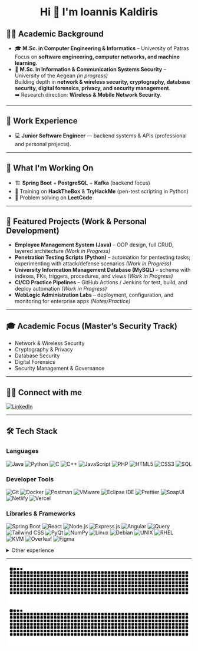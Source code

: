 <h1 align="center">Hi 👋 I'm Ioannis Kaldiris</h1>

## 👨‍🎓 Academic Background
- 🎓 **M.Sc. in Computer Engineering & Informatics** – University of Patras  
  Focus on **software engineering, computer networks, and machine learning**.
- 📖 **M.Sc. in Information & Communication Systems Security** – University of the Aegean *(in progress)*  
  Building depth in **network & wireless security, cryptography, database security, digital forensics, privacy, and security management**.  
  ➡️ Research direction: **Wireless & Mobile Network Security**.

---

## 💼 Work Experience
- 💻 **Junior Software Engineer** — backend systems & APIs (professional and personal projects).

---

## 🚀 What I'm Working On
- 🏗️ **Spring Boot** + **PostgreSQL** + **Kafka** (backend focus)  
- 🔐 Training on **HackTheBox** & **TryHackMe** (pen-test scripting in Python)  
- 🧩 Problem solving on **LeetCode**

---

## 📂 Featured Projects (Work & Personal Development)
- **Employee Management System (Java)** – OOP design, full CRUD, layered architecture *(Work in Progress)*  
- **Penetration Testing Scripts (Python)** – automation for pentesting tasks; experimenting with attack/defense scenarios *(Work in Progress)*  
- **University Information Management Database (MySQL)** – schema with indexes, FKs, triggers, procedures, and views *(Work in Progress)*  
- **CI/CD Practice Pipelines** – GitHub Actions / Jenkins for test, build, and deploy automation *(Work in Progress)*  
- **WebLogic Administration Labs** – deployment, configuration, and monitoring for enterprise apps *(Notes/Practice)*

---

## 🎓 Academic Focus (Master’s Security Track)
- Network & Wireless Security  
- Cryptography & Privacy  
- Database Security  
- Digital Forensics  
- Security Management & Governance

---

## 👨‍💻 Connect with me
[![LinkedIn](https://img.shields.io/badge/-LinkedIn-0A66C2?style=flat&logo=linkedin&logoColor=white)](https://www.linkedin.com/in/ioannis-kaldiris-9b461227a/)

---

## 🛠 Tech Stack

### Languages
![Java](https://img.shields.io/badge/-Java-007396?style=flat&logo=java)
![Python](https://img.shields.io/badge/-Python-3776AB?style=flat&logo=python)
![C](https://img.shields.io/badge/-C-00599C?style=flat&logo=c)
![C++](https://img.shields.io/badge/-C++-00599C?style=flat&logo=c%2B%2B)
![JavaScript](https://img.shields.io/badge/-JavaScript-F7DF1E?style=flat&logo=javascript&logoColor=000)
![PHP](https://img.shields.io/badge/-PHP-777BB4?style=flat&logo=php)
![HTML5](https://img.shields.io/badge/-HTML5-E34F26?style=flat&logo=html5)
![CSS3](https://img.shields.io/badge/-CSS3-1572B6?style=flat&logo=css3)
![SQL](https://img.shields.io/badge/-SQL-4479A1?style=flat&logo=mysql)

### Developer Tools
![Git](https://img.shields.io/badge/-Git-F05032?style=flat&logo=git)
![Docker](https://img.shields.io/badge/-Docker-2496ED?style=flat&logo=docker)
![Postman](https://img.shields.io/badge/Postman-FF6C37?style=flat&logo=postman&logoColor=white)
![VMware](https://img.shields.io/badge/-VMware-607078?style=flat&logo=vmware)
![Eclipse IDE](https://img.shields.io/badge/Eclipse_IDE-2C2255?style=flat&logo=eclipseide&logoColor=white)
![Prettier](https://img.shields.io/badge/Prettier-F7B93E?style=flat&logo=prettier&logoColor=000)
![SoapUI](https://img.shields.io/badge/SoapUI-6CB33E?style=flat&logo=soapui&logoColor=white)
![Netlify](https://img.shields.io/badge/Netlify-00C7B7?style=flat&logo=netlify&logoColor=white)
![Vercel](https://img.shields.io/badge/Vercel-000000?style=flat&logo=vercel&logoColor=white)

### Libraries & Frameworks
![Spring Boot](https://img.shields.io/badge/-Spring_Boot-6DB33F?style=flat&logo=spring-boot)
![React](https://img.shields.io/badge/-React-61DAFB?style=flat&logo=react)
![Node.js](https://img.shields.io/badge/-Node.js-339933?style=flat&logo=node.js)
![Express.js](https://img.shields.io/badge/-Express.js-000000?style=flat&logo=express)
![Angular](https://img.shields.io/badge/-Angular-DD0031?style=flat&logo=angular)
![jQuery](https://img.shields.io/badge/jQuery-0769AD?style=flat&logo=jquery&logoColor=white)
![Tailwind CSS](https://img.shields.io/badge/Tailwind_CSS-06B6D4?style=flat&logo=tailwindcss&logoColor=white)
![PyQt](https://img.shields.io/badge/-PyQt-41CD52?style=flat)
![NumPy](https://img.shields.io/badge/-NumPy-013243?style=flat&logo=numpy)
![Linux](https://img.shields.io/badge/-Linux-FCC624?style=flat&logo=linux)
![Debian](https://img.shields.io/badge/-Debian-A81D33?style=flat&logo=debian)
![UNIX](https://img.shields.io/badge/-UNIX-000000?style=flat)
![RHEL](https://img.shields.io/badge/-RHEL-EE0000?style=flat&logo=redhat)
![KVM](https://img.shields.io/badge/-KVM-660066?style=flat)
![Overleaf](https://img.shields.io/badge/-Overleaf-47A141?style=flat&logo=overleaf)
![Figma](https://img.shields.io/badge/-Figma-F24E1E?style=flat&logo=figma)

<details>
<summary>Other experience</summary>

![Prolog](https://img.shields.io/badge/-Prolog-red?style=flat)
![Assembly](https://img.shields.io/badge/-Assembly-gray?style=flat)
![Verilog](https://img.shields.io/badge/-Verilog-darkred?style=flat)
![JSON](https://img.shields.io/badge/-JSON-000000?style=flat&logo=json)

</details>

---

<!-- Contributions snake (generated by your workflow to the `output` branch) -->
![GitHub Snake Light](https://raw.githubusercontent.com/IoannisKaldiris/IoannisKaldiris/output/github-snake.svg#gh-light-mode-only)
![GitHub Snake Dark](https://raw.githubusercontent.com/IoannisKaldiris/IoannisKaldiris/output/github-snake-dark.svg#gh-dark-mode-only)
